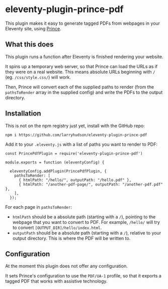 # eleventy-plugin-prince-pdf

This plugin makes it easy to generate tagged PDFs from webpages in your Eleventy site, using [Prince](https://www.princexml.com/).

## What this does

This plugin runs a function after Eleventy is finished rendering your website.

It spins up a temporary web server, so that Prince can load the URLs as if they were on a real website. This means absolute URLs beginning with `/` (eg. `/css/style.css/`) will work.

Then, Prince will convert each of the supplied paths to render (from the `pathsToRender` array in the supplied config) and write the PDFs to the output directory.

## Installation

This is not on the npm registry just yet, install with the GitHub repo:

```
npm i https://github.com/larryhudson/eleventy-plugin-prince-pdf
```

Add it to your `.eleventy.js` with a list of paths you want to render to PDF:

```
const PrincePdfPlugin = require('eleventy-plugin-prince-pdf')

module.exports = function (eleventyConfig) {

  eleventyConfig.addPlugin(PrincePdfPlugin, {
    pathsToRender: [
      { htmlPath: "/hello/", outputPath: "/hello.pdf" },
      { htmlPath: "/another-pdf-page/", outputPath: "/another-pdf.pdf" },
    ],
  });
```

For each page in `pathsToRender`:

- `htmlPath` should be a absolute path (starting with a `/`), pointing to the webpage that you want to convert to PDF. For example, `/hello/` will try to convert `[OUTPUT_DIR]/hello/index.html`.
- `outputPath` should be a absolute path (starting with a `/`), relative to your output directory. This is where the PDF will be written to.

## Configuration

At the moment this plugin does not offer any configuration.

It sets Prince's configuration to use the `PDF/UA-1` profile, so that it exports a tagged PDF that works with assistive technology.

